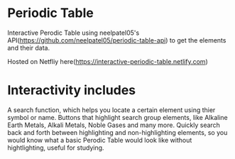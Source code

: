 # Periodic Table

Interactive Perodic Table using neelpatel05's API(https://github.com/neelpatel05/periodic-table-api) to get the elements and their data.

Hosted on Netfliy here(https://interactive-periodic-table.netlify.com)

# Interactivity includes 
A search function, which helps you locate a certain element using thier symbol or name.
Buttons that highlight search group elements, like Alkaline Earth Metals, Alkali Metals, Noble Gases and many more.
Quickly search back and forth between highlighting and non-highlighting elements, so you would know what a basic Perodic Table would look like without hightlighting, useful for studying.
